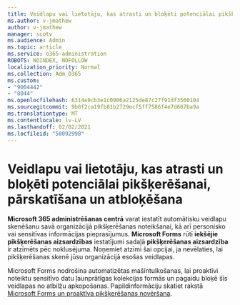 ```yaml
---
title: Veidlapu vai lietotāju, kas atrasti un bloķēti potenciālai pikšķerēšanai, pārskatīšana un atbloķēšana
ms.author: v-jmathew
author: v-jmathew
manager: scotv
ms.audience: Admin
ms.topic: article
ms.service: o365-administration
ROBOTS: NOINDEX, NOFOLLOW
localization_priority: Normal
ms.collection: Adm_O365
ms.custom:
- "9004442"
- "8044"
ms.openlocfilehash: 6314e9cb3e1c0906a2125de87c27f91df3560104
ms.sourcegitcommit: 9b8f2ca19fb81b2729ecf5ff7586f4e7d607ba9a
ms.translationtype: MT
ms.contentlocale: lv-LV
ms.lasthandoff: 02/02/2021
ms.locfileid: "50092998"
---
```

# <a name="review-and-unblock-forms-or-users-detected-and-blocked-for-potential-phishing"></a>Veidlapu vai lietotāju, kas atrasti un bloķēti potenciālai pikšķerēšanai, pārskatīšana un atbloķēšana

**Microsoft 365 administrēšanas centrā** varat iestatīt automātisku veidlapu skenēšanu savā organizācijā pikšķerēšanas noteikšanai, kā arī personisko vai sensitīvas informācijas pieprasījumus. **Microsoft Forms** rūtī **iekšējie pikšķerēšanas aizsardzības** iestatījumi sadaļā **pikšķerēšanas aizsardzība** ir atzīmēts pēc noklusējuma. Noņemiet atzīmi šai opcijai, ja nevēlaties, lai pikšķerēšanas skenē jūsu organizācijā esošas veidlapas.

Microsoft Forms nodrošina automatizētas mašīntulkošanas, lai proaktīvi noteiktu sensitīvo datu ļaunprātīgas kolekcijas formās un pagaidu bloķē šīs veidlapas no atbilžu apkopošanas. Papildinformāciju skatiet rakstā [Microsoft Forms un proaktīva pikšķerēšanas novēršana](https://support.microsoft.com/office/microsoft-forms-and-proactive-phishing-prevention-b3950a20-296d-4e8e-96f5-594ced998a90).
